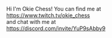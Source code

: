 Hi I'm Okie Chess!
You can find me at 
<br>
https://www.twitch.tv/okie_chess 
<br>
and chat with me at
<br> 
https://discord.com/invite/YuP9sAbby9